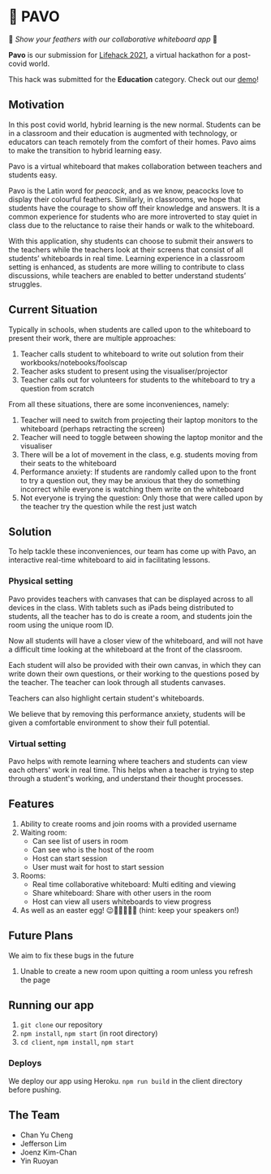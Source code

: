 # 🦚 PAVO

🦚 _Show your feathers with our collaborative whiteboard app_ 🦚

**Pavo** is our submission for [Lifehack 2021](https://lifehack-2021.devpost.com), a virtual hackathon for a post-covid world.

This hack was submitted for the **Education** category. Check out our [demo](pavopavopavo.herokuapp.com)!

## Motivation

In this post covid world, hybrid learning is the new normal. Students can be in a classroom and their education is augmented
with technology, or educators can teach remotely from the comfort of their homes. Pavo aims to make the transition to hybrid
learning easy.

Pavo is a virtual whiteboard that makes collaboration between teachers and students easy.

Pavo is the Latin word for _peacock_, and as we know, peacocks love to display their colourful feathers. Similarly, in classrooms,
we hope that students have the courage to show off their knowledge and answers. It is a common experience for students who are
more introverted to stay quiet in class due to the reluctance to raise their hands or walk to the whiteboard. 

With this application, shy students can choose to submit their answers to the teachers while the teachers look at their screens that consist of all students’ 
whiteboards in real time. Learning experience in a classroom setting is enhanced, as students are more willing to contribute
to class discussions, while teachers are enabled to better understand students’ struggles.

## Current Situation

Typically in schools, when students are called upon to the whiteboard to present their work, there are multiple approaches:

1. Teacher calls student to whiteboard to write out solution from their workbooks/notebooks/foolscap
2. Teacher asks student to present using the visualiser/projector
3. Teacher calls out for volunteers for students to the whiteboard to try a question from scratch

From all these situations, there are some inconveniences, namely:

1. Teacher will need to switch from projecting their laptop monitors to the whiteboard (perhaps retracting the screen)
2. Teacher will need to toggle between showing the laptop monitor and the visualiser
3. There will be a lot of movement in the class, e.g. students moving from their seats to the whiteboard
4. Performance anxiety: If students are randomly called upon to the front to try a question out, they may be anxious that they do something incorrect while everyone is watching them write on the whiteboard
5. Not everyone is trying the question: Only those that were called upon by the teacher try the question while the rest just watch

## Solution

To help tackle these inconveniences, our team has come up with Pavo, an interactive real-time whiteboard to aid in facilitating lessons.

### Physical setting
Pavo provides teachers with canvases that can be displayed across to all devices in the class. With tablets such as iPads being distributed to students, all the teacher has to do is create a room, and students join the room using the unique room ID.

Now all students will have a closer view of the whiteboard, and will not have a difficult time looking at the whiteboard at the front of the classroom.

Each student will also be provided with their own canvas, in which they can write down their own questions, or their working to the questions posed by the teacher. The teacher can look through all students canvases.

Teachers can also highlight certain student's whiteboards.

We believe that by removing this performance anxiety, students will be given a comfortable environment to show their full potential.

### Virtual setting
Pavo helps with remote learning where teachers and students can view each others' work in real time. This helps when a teacher is trying to step through a student's working, and understand their thought processes.

## Features

1. Ability to create rooms and join rooms with a provided username
2. Waiting room:
   - Can see list of users in room
   - Can see who is the host of the room
   - Host can start session
   - User must wait for host to start session
3. Rooms:
   - Real time collaborative whiteboard: Multi editing and viewing
   - Share whiteboard: Share with other users in the room
   - Host can view all users whiteboards to view progress
4. As well as an easter egg! 😉🦚🦚🦚🦚🦚 (hint: keep your speakers on!)

## Future Plans

We aim to fix these bugs in the future

1. Unable to create a new room upon quitting a room unless you refresh the page

## Running our app

1. `git clone` our repository
2. `npm install`, `npm start` (in root directory)
3. `cd client`, `npm install`, `npm start`

### Deploys

We deploy our app using Heroku. `npm run build` in the client directory before pushing.

## The Team
- Chan Yu Cheng
- Jefferson Lim
- Joenz Kim-Chan
- Yin Ruoyan
